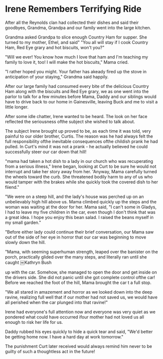 Irene Remembers Terrifying Ride
===============================

After all the Reynolds clan had collected their dishes and said their goodbyes,
Grandma, Grandpa and our family went into the large kitchen.

Grandma asked Grandpa to slice enough Country Ham for supper. She turned to my
mother, Ethel, and said" "You all will stay if I cook Country Ham, Red Eye grary and
hot biscuits, won't you?"

"Will we ever! You know how much I love that ham and I'm teaching my family to love
it, too! I will make the hot biscuits," Mama cried.

"I rather hoped you might. Your father has akeady fired up the stove in anticipation
of your staying," Grandma said happily.

After our large family had consumed every bite of the delicious Country Ham along
with the biscuits and Red Eye grary, we as one went into the parlor to talk for a few
minutes before Mama, Daddy and our siblings would have to drive back to our home in
Gainesville, leaving Buck and me to visit a little longer.

After some idle chatter, Irene wanted to be heard. The look on her face reflected the
seriousness ofthe subject she wished to talk about.

The subject Irene brought up proved to be, as each time it was told, very painful to
our older brother, Curtis. The reason was he had always felt the full responsibility
ofthe inevitable consequences ofthe childish prank he had pulled. In Curt's mind it
was not a prank - he actually believed he could successfully steer our car down that
hill!

"mama had taken a hot dish to a lady in our church who was recuperating from a
serious illness," Irene began, looking at Curt to be sure he would not interrupt and
take her story away from her. 'Anyway, Mama carefully turned the wheels toward the
curb. She threatened bodily harm to any of us who would tamper with the brakes while
she quickly took the covered dish to her fiiend."

"We were on a steep hill, and the lady's house was perched up on an unbelievably high
hill above us. Mama climbed quickly up the steps and the woman was waiting at the
door for her. Mama said, "I can't some in Gladys, I had to leave my five children in
the car, even though I don't think that was a great idea. I hope you enjoy this bean
salad. I raised the beans myself in my small garden."

"Before either lady could continue their brief conversation, our Mama saw out of the
side of her eye in horror that our car was beginning to move slowly down the hill.

"Mama, with seeming superhuman strength, leaped over the banister on the porch,
practically glided over the many steps, and literally ran until she caught ￼Kathryn
Bush

up with the car. Somehow, she managed to open the door and get inside on the drivers
side. She did not panic until she got complete control ofthe car! Before we reached
the foot of the hill, Mama brought the car t a full stop.

"We all stared in amazement and horror as we looked down into the deep ravine,
realizing full well that if our mother had not saved us, we would have all perished
when the car plunged into that ravine!"

Irene had everyone's full attention now and everyone was very quiet as we pondered
what could have occurred ifour mother had not loved us all enough to risk her life
for us.

Daddy rubbed his eyes quickly to hide a quick tear and said, "We'd better be getting
home now. I have a hard day at work tomorrow."

The punishment Curt later received would always remind him never to be guilty of such
a thoughtless act in the future!
